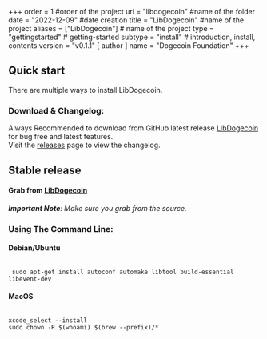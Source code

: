 +++
order = 1 #order of the project
uri = "libdogecoin" #name of the folder
date = "2022-12-09" #date creation
title = "LibDogecoin" #name of the project
aliases = ["LibDogecoin"] # name of the project
type = "gettingstarted" # getting-started
subtype = "install" # introduction, install, contents
version = "v0.1.1"
[ author ]
  name = "Dogecoin Foundation"
+++
<h2 id="quick-start">Quick start</h2>
<p>There are multiple ways to install LibDogecoin.</p>
<h3 id="download--changelog">Download &amp; Changelog:</h3>
<p>Always Recommended to download from GitHub latest release <a href="https://github.com/dogecoinfoundation/libdogecoin">LibDogecoin</a> for bug free and latest features.<br>
Visit the <a href="https://github.com/dogecoinfoundation/libdogecoin/releases">releases</a> page to view the changelog.<br>
</p>
<h2 id="stable-release">Stable release</h2>
<h4 id="grab-from-jsdelivr-cdn">Grab from <a href="https://github.com/dogecoinfoundation/libdogecoin">LibDogecoin</a></h4>
<p><em><strong>Important Note</strong>: Make sure you grab from the source.</em></p>
<h3 id="using-the-command-line">Using The Command Line:</h3>

<h4 id="via-npm">Debian/Ubuntu</h4>

<pre>
<code class="language-bash" data-prismjs-copy="Copy">
 sudo apt-get install autoconf automake libtool build-essential libevent-dev</code>
</pre>

<h4 id="via-npm">MacOS</h4>
<pre>
<code class="language-bash" data-prismjs-copy="Copy">
xcode_select --install
sudo chown -R $(whoami) $(brew --prefix)/*</code>
</pre>